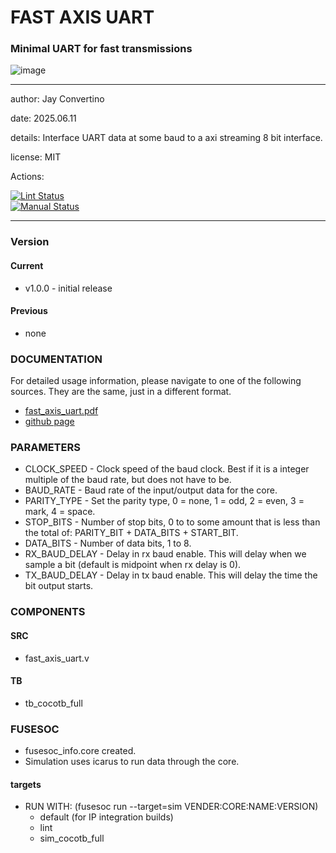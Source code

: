 # FAST AXIS UART
### Minimal UART for fast transmissions

![image](docs/manual/img/AFRL.png)

---

  author: Jay Convertino   
  
  date: 2025.06.11  
  
  details: Interface UART data at some baud to a axi streaming 8 bit interface.   
  
  license: MIT   
   
  Actions:  

  [![Lint Status](../../actions/workflows/lint.yml/badge.svg)](../../actions)  
  [![Manual Status](../../actions/workflows/manual.yml/badge.svg)](../../actions)  
  
---

### Version
#### Current
  - v1.0.0 - initial release

#### Previous
  - none

### DOCUMENTATION
  For detailed usage information, please navigate to one of the following sources. They are the same, just in a different format.

  - [fast_axis_uart.pdf](docs/manual/fast_axis_uart.pdf)
  - [github page](https://johnathan-convertino-afrl.github.io/fast_axis_uart/)

### PARAMETERS

  * CLOCK_SPEED       - Clock speed of the baud clock. Best if it is a integer multiple of the baud rate, but does not have to be.
  * BAUD_RATE         - Baud rate of the input/output data for the core.
  * PARITY_TYPE       - Set the parity type, 0 = none, 1 = odd, 2 = even, 3 = mark, 4 = space.
  * STOP_BITS         - Number of stop bits, 0 to to some amount that is less than the total of: PARITY_BIT + DATA_BITS + START_BIT.
  * DATA_BITS         - Number of data bits, 1 to 8.
  * RX_BAUD_DELAY     - Delay in rx baud enable. This will delay when we sample a bit (default is midpoint when rx delay is 0).
  * TX_BAUD_DELAY     - Delay in tx baud enable. This will delay the time the bit output starts.

### COMPONENTS
#### SRC

* fast_axis_uart.v
  
#### TB

* tb_cocotb_full
  
### FUSESOC

* fusesoc_info.core created.
* Simulation uses icarus to run data through the core.

#### targets

* RUN WITH: (fusesoc run --target=sim VENDER:CORE:NAME:VERSION)
  - default (for IP integration builds)
  - lint
  - sim_cocotb_full

